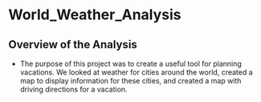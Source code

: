 # World_Weather_Analysis

## Overview of the Analysis

* The purpose of this project was to create a useful tool for planning vacations. We looked at weather for cities around the world, created a map to display information for these cities, and created a map with driving directions for a vacation. 

